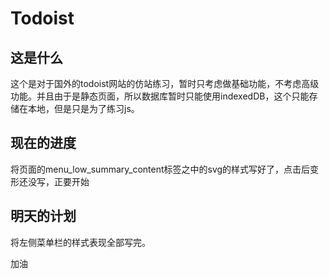 # Todoist

## 这是什么

这个是对于国外的todoist网站的仿站练习，暂时只考虑做基础功能，不考虑高级功能。并且由于是静态页面，所以数据库暂时只能使用indexedDB，这个只能存储在本地，但是只是为了练习js。


## 现在的进度
将页面的menu_low_summary_content标签之中的svg的样式写好了，点击后变形还没写，正要开始

## 明天的计划
将左侧菜单栏的样式表现全部写完。

加油